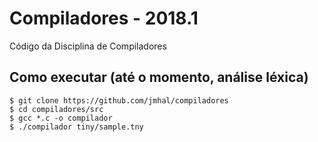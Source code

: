 # Compiladores - 2018.1
Código da Disciplina de Compiladores

## Como executar (até o momento, análise léxica)

```
$ git clone https://github.com/jmhal/compiladores
$ cd compiladores/src
$ gcc *.c -o compilador
$ ./compilador tiny/sample.tny
```
